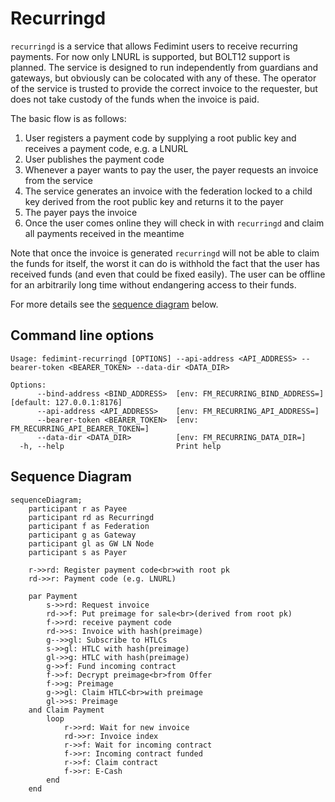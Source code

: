 # Recurringd

`recurringd` is a service that allows Fedimint users to receive recurring payments. For now only LNURL is supported, but BOLT12 support is planned.
The service is designed to run independently from guardians and gateways, but obviously can be colocated with any of these.
The operator of the service is trusted to provide the correct invoice to the requester, but does not take custody of the funds when the invoice is paid.

The basic flow is as follows:

1. User registers a payment code by supplying a root public key and receives a payment code, e.g. a LNURL
2. User publishes the payment code
3. Whenever a payer wants to pay the user, the payer requests an invoice from the service
4. The service generates an invoice with the federation locked to a child key derived from the root public key and returns it to the payer
5. The payer pays the invoice
6. Once the user comes online they will check in with `recurringd` and claim all payments received in the meantime

Note that once the invoice is generated `recurringd` will not be able to claim the funds for itself, the worst it can do is withhold the fact that the user has received funds (and even that could be fixed easily).
The user can be offline for an arbitrarily long time without endangering access to their funds.

For more details see the [sequence diagram](#sequence-diagram) below.

## Command line options

```text
Usage: fedimint-recurringd [OPTIONS] --api-address <API_ADDRESS> --bearer-token <BEARER_TOKEN> --data-dir <DATA_DIR>

Options:
      --bind-address <BIND_ADDRESS>  [env: FM_RECURRING_BIND_ADDRESS=] [default: 127.0.0.1:8176]
      --api-address <API_ADDRESS>    [env: FM_RECURRING_API_ADDRESS=]
      --bearer-token <BEARER_TOKEN>  [env: FM_RECURRING_API_BEARER_TOKEN=]
      --data-dir <DATA_DIR>          [env: FM_RECURRING_DATA_DIR=]
  -h, --help                         Print help
```

## Sequence Diagram

```mermaid
sequenceDiagram;
    participant r as Payee
    participant rd as Recurringd
    participant f as Federation
    participant g as Gateway
    participant gl as GW LN Node
    participant s as Payer

    r->>rd: Register payment code<br>with root pk
    rd->>r: Payment code (e.g. LNURL)

    par Payment
        s->>rd: Request invoice
        rd->>f: Put preimage for sale<br>(derived from root pk)
        f->>rd: receive payment code
        rd->>s: Invoice with hash(preimage)
        g-->>gl: Subscribe to HTLCs
        s->>gl: HTLC with hash(preimage)
        gl->>g: HTLC with hash(preimage)
        g->>f: Fund incoming contract
        f->>f: Decrypt preimage<br>from Offer
        f->>g: Preimage
        g->>gl: Claim HTLC<br>with preimage
        gl->>s: Preimage
    and Claim Payment
        loop
            r->>rd: Wait for new invoice
            rd->>r: Invoice index
            r->>f: Wait for incoming contract
            f->>r: Incoming contract funded
            r->>f: Claim contract
            f->>r: E-Cash
        end
    end
```
